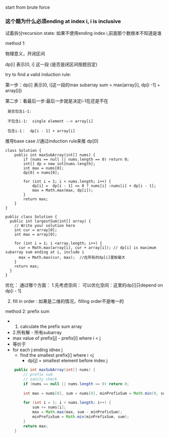 

start from brute force



### 这个题为什么必须ending at index i, i is inclusive
试着拆分recursion state:  如果不使用ending index i,前面那个数根本不知道是谁

method 1:

物理意义，开闭区间

dp[i] 表示[0, i] 这一段  (是否是闭区间按题目定)


try to find a valid induction rule:

第一步：dp[i] 表示[0, i]这一段的max subarray sum = max(array[i], dp[i -1] + array[i])

第二步：看最后一步:最后一步就是决定i-1在还是不在

     是否包含i-1:

     不包含i-1:  single element --> array[i]

     包含i-1：  dp[i - 1] + array[i]


推导base case //通过induction rule来推
dp[0]


```
class Solution {
    public int maxSubArray(int[] nums) {
        if (nums == null || nums.length == 0) return 0;
        int[] dp = new int[nums.length];
        int max = nums[0];
        dp[0] = nums[0];
        
        for (int i = 1; i < nums.length; i++) {
            dp[i] =  dp[i - 1] <= 0 ? nums[i] :nums[i] + dp[i - 1];
            max = Math.max(max, dp[i]);
        }
        return max;   
    }
}

```



```
public class Solution {
  public int largestSum(int[] array) {
    // Write your solution here
    int cur = array[0];
    int max = array[0];

    for (int i = 1; i <array.length; i++) {
      cur = Math.max(array[i], cur + array[i]); // dp[i] is maximum subarray sum ending at i, include i
      max = Math.max(cur, max);  //在所有的dp[i]里取最大
    }
    return max;
  }
}

```


优化： 通过哪个方面：
1.先考虑空间： 可以优化空间：这里的dp[i]只depend on dp[i - 1]


2. fill in order  : 如果是二维的情况，filling order不是唯一的



method 2: prefix sum
- 1. calculate the prefix sum array
- 2.所有解  - 所有subarray
- max value of prefix[j] - prefix[i] where i < j
- 等价于
- for each j:ending idnex j
  - find the smallest prefix[i] where i <j
    - dp[j] = smallest element before index j


```java
    public int maxSubArray(int[] nums) {
        // prefix sum
        // sanity check
        if (nums == null || nums.length == 0) return 0;
        
        int max = nums[0], sum = nums[0], minPrefixSum = Math.min(0, sum);
        
        for (int i = 1; i < nums.length; i++) {
            sum += nums[i];
            max = Math.max(max, sum - minPrefixSum);
            minPrefixSum = Math.min(minPrefixSum, sum);
        }
        return max;
    }
```